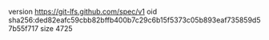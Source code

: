 version https://git-lfs.github.com/spec/v1
oid sha256:ded82eafc59cbb82bffb400b7c29c6b15f5373c05b893eaf735859d57b55f717
size 4725
